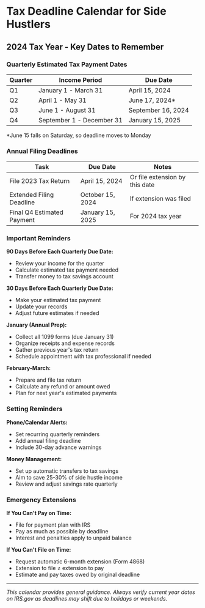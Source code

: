 # Tax Deadline Calendar for Side Hustlers

## 2024 Tax Year - Key Dates to Remember

### Quarterly Estimated Tax Payment Dates
| Quarter | Income Period | Due Date |
|---------|---------------|----------|
| Q1 | January 1 - March 31 | April 15, 2024 |
| Q2 | April 1 - May 31 | June 17, 2024* |
| Q3 | June 1 - August 31 | September 16, 2024 |
| Q4 | September 1 - December 31 | January 15, 2025 |

*June 15 falls on Saturday, so deadline moves to Monday

### Annual Filing Deadlines
| Task | Due Date | Notes |
|------|----------|-------|
| File 2023 Tax Return | April 15, 2024 | Or file extension by this date |
| Extended Filing Deadline | October 15, 2024 | If extension was filed |
| Final Q4 Estimated Payment | January 15, 2025 | For 2024 tax year |

### Important Reminders

**90 Days Before Each Quarterly Due Date:**
- Review your income for the quarter
- Calculate estimated tax payment needed
- Transfer money to tax savings account

**30 Days Before Each Quarterly Due Date:**
- Make your estimated tax payment
- Update your records
- Adjust future estimates if needed

**January (Annual Prep):**
- Collect all 1099 forms (due January 31)
- Organize receipts and expense records
- Gather previous year's tax return
- Schedule appointment with tax professional if needed

**February-March:**
- Prepare and file tax return
- Calculate any refund or amount owed
- Plan for next year's estimated payments

### Setting Reminders
**Phone/Calendar Alerts:**
- Set recurring quarterly reminders
- Add annual filing deadline
- Include 30-day advance warnings

**Money Management:**
- Set up automatic transfers to tax savings
- Aim to save 25-30% of side hustle income
- Review and adjust savings rate quarterly

### Emergency Extensions
**If You Can't Pay on Time:**
- File for payment plan with IRS
- Pay as much as possible by deadline
- Interest and penalties apply to unpaid balance

**If You Can't File on Time:**
- Request automatic 6-month extension (Form 4868)
- Extension to file ≠ extension to pay
- Estimate and pay taxes owed by original deadline

---
*This calendar provides general guidance. Always verify current year dates on IRS.gov as deadlines may shift due to holidays or weekends.*
